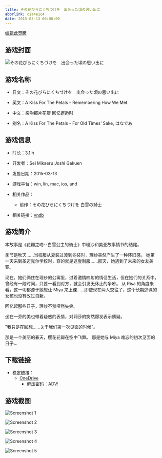 ```yaml
---
title: その花びらにくちづけを　出会った頃の思い出に
abbrlink: c1a4e1c4
date: 2015-03-13 00:00:00
---
```

[编辑此页面](https://github.com/ACG-3/ADV3-source/blob/main/source/_posts/games/%E3%81%9D%E3%81%AE%E8%8A%B1%E3%81%B3%E3%82%89%E3%81%AB%E3%81%8F%E3%81%A1%E3%81%A5%E3%81%91%E3%82%92%E3%80%80%E5%87%BA%E4%BC%9A%E3%81%A3%E3%81%9F%E9%A0%83%E3%81%AE%E6%80%9D%E3%81%84%E5%87%BA%E3%81%AB.md)

## 游戏封面

![その花びらにくちづけを　出会った頃の思い出に](https://pan.timero.xyz/d/onedrive/img_lib_001/%E3%81%9D%E3%81%AE%E8%8A%B1%E3%81%B3%E3%82%89%E3%81%AB%E3%81%8F%E3%81%A1%E3%81%A5%E3%81%91%E3%82%92%E3%80%80%E5%87%BA%E4%BC%9A%E3%81%A3%E3%81%9F%E9%A0%83%E3%81%AE%E6%80%9D%E3%81%84%E5%87%BA%E3%81%AB_cover.avif)


## 游戏名称

- 日文：その花びらにくちづけを　出会った頃の思い出に
- 英文：A Kiss For The Petals - Remembering How We Met
- 中文：亲吻那片花瓣 回忆邂逅时

- 别名：A Kiss For The Petals - For Old Times' Sake, はなであ


## 游戏信息

- 时长：3.1 h
- 开发者：Sei Mikaeru Joshi Gakuen
- 发售日期：2015-03-13
- 游戏平台：win, lin, mac, ios, and
- 相关作品：
   - 前作：その花びらにくちづけを 白雪の騎士

- 相关链接：[vndb](https://vndb.org/v16263)


## 游戏简介

本故事是《花瓣之吻--白雪公主的骑士》中理沙和美亚故事情节的结尾。

季节是秋天......当校服从夏装过渡到冬装时，理纱突然产生了一种怀旧感。  她第一天来到圣迈克尔学校时，穿的就是这套制服......那天，她遇到了未来的女友美亚。

现在，她们俩住在理纱的公寓里，过着激情四射的情侣生活，但在她们的关系中，曾经有一段时间，只要一看到对方，就会引发无休止的争吵。  从 Risa 的角度来看，这一切都源于她想让 Miya 来上课......即使现在两人交往了，这个长期逃课的女孩也没有改过自新。

回忆起那些日子，理纱不禁哑然失笑。

坐在一旁的美也带着疑惑的表情，对莉莎的突然爆发表示质疑。

"我只是在回想......关于我们第一次见面的时候"。

那是一个美丽的春天，樱花花瓣在空中飞舞。  那是她与 Miya 难忘的初次见面的日子...




## 下载链接

- 稳定链接：
    - [OneDrive](https://pan.timero.xyz/onedrive/adv_lib_001/%E3%81%9D%E3%81%AE%E8%8A%B1%E3%81%B3%E3%82%89%E3%81%AB%E3%81%8F%E3%81%A1%E3%81%A5%E3%81%91%E3%82%92%E3%80%80%E5%87%BA%E4%BC%9A%E3%81%A3%E3%81%9F%E9%A0%83%E3%81%AE%E6%80%9D%E3%81%84%E5%87%BA%E3%81%AB)
        - 解压密码：ADV!



## 游戏截图


![Screenshot 1](https://pan.timero.xyz/d/onedrive/img_lib_001/%E3%81%9D%E3%81%AE%E8%8A%B1%E3%81%B3%E3%82%89%E3%81%AB%E3%81%8F%E3%81%A1%E3%81%A5%E3%81%91%E3%82%92%E3%80%80%E5%87%BA%E4%BC%9A%E3%81%A3%E3%81%9F%E9%A0%83%E3%81%AE%E6%80%9D%E3%81%84%E5%87%BA%E3%81%AB_Screenshot_1.avif)

![Screenshot 2](https://pan.timero.xyz/d/onedrive/img_lib_001/%E3%81%9D%E3%81%AE%E8%8A%B1%E3%81%B3%E3%82%89%E3%81%AB%E3%81%8F%E3%81%A1%E3%81%A5%E3%81%91%E3%82%92%E3%80%80%E5%87%BA%E4%BC%9A%E3%81%A3%E3%81%9F%E9%A0%83%E3%81%AE%E6%80%9D%E3%81%84%E5%87%BA%E3%81%AB_Screenshot_2.avif)

![Screenshot 3](https://pan.timero.xyz/d/onedrive/img_lib_001/%E3%81%9D%E3%81%AE%E8%8A%B1%E3%81%B3%E3%82%89%E3%81%AB%E3%81%8F%E3%81%A1%E3%81%A5%E3%81%91%E3%82%92%E3%80%80%E5%87%BA%E4%BC%9A%E3%81%A3%E3%81%9F%E9%A0%83%E3%81%AE%E6%80%9D%E3%81%84%E5%87%BA%E3%81%AB_Screenshot_3.avif)

![Screenshot 4](https://pan.timero.xyz/d/onedrive/img_lib_001/%E3%81%9D%E3%81%AE%E8%8A%B1%E3%81%B3%E3%82%89%E3%81%AB%E3%81%8F%E3%81%A1%E3%81%A5%E3%81%91%E3%82%92%E3%80%80%E5%87%BA%E4%BC%9A%E3%81%A3%E3%81%9F%E9%A0%83%E3%81%AE%E6%80%9D%E3%81%84%E5%87%BA%E3%81%AB_Screenshot_4.avif)

![Screenshot 5](https://pan.timero.xyz/d/onedrive/img_lib_001/%E3%81%9D%E3%81%AE%E8%8A%B1%E3%81%B3%E3%82%89%E3%81%AB%E3%81%8F%E3%81%A1%E3%81%A5%E3%81%91%E3%82%92%E3%80%80%E5%87%BA%E4%BC%9A%E3%81%A3%E3%81%9F%E9%A0%83%E3%81%AE%E6%80%9D%E3%81%84%E5%87%BA%E3%81%AB_Screenshot_5.avif)

